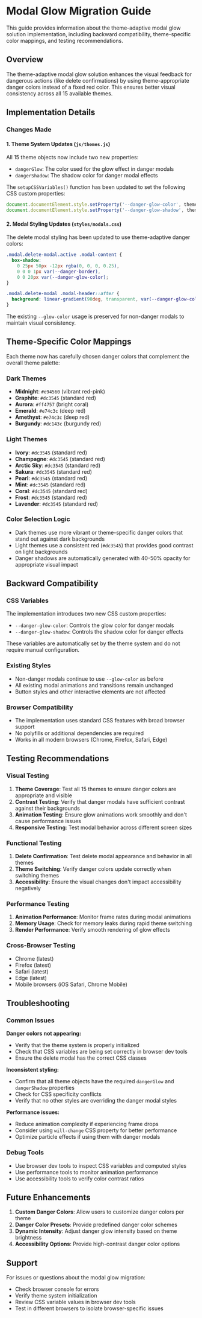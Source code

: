 # Modal Glow Migration Guide

This guide provides information about the theme-adaptive modal glow solution implementation, including backward compatibility, theme-specific color mappings, and testing recommendations.

## Overview

The theme-adaptive modal glow solution enhances the visual feedback for dangerous actions (like delete confirmations) by using theme-appropriate danger colors instead of a fixed red color. This ensures better visual consistency across all 15 available themes.

## Implementation Details

### Changes Made

#### 1. Theme System Updates (`js/themes.js`)

All 15 theme objects now include two new properties:
- `dangerGlow`: The color used for the glow effect in danger modals
- `dangerShadow`: The shadow color for danger modal effects

The `setupCSSVariables()` function has been updated to set the following CSS custom properties:
```javascript
document.documentElement.style.setProperty('--danger-glow-color', theme.dangerGlow);
document.documentElement.style.setProperty('--danger-glow-shadow', theme.dangerShadow);
```

#### 2. Modal Styling Updates (`styles/modals.css`)

The delete modal styling has been updated to use theme-adaptive danger colors:

```css
.modal.delete-modal.active .modal-content {
  box-shadow: 
    0 25px 50px -12px rgba(0, 0, 0, 0.25),
    0 0 0 1px var(--danger-border),
    0 0 20px var(--danger-glow-color);
}

.modal.delete-modal .modal-header::after {
  background: linear-gradient(90deg, transparent, var(--danger-glow-color), transparent);
}
```

The existing `--glow-color` usage is preserved for non-danger modals to maintain visual consistency.

## Theme-Specific Color Mappings

Each theme now has carefully chosen danger colors that complement the overall theme palette:

### Dark Themes
- **Midnight**: `#e94560` (vibrant red-pink)
- **Graphite**: `#dc3545` (standard red)
- **Aurora**: `#ff4757` (bright coral)
- **Emerald**: `#e74c3c` (deep red)
- **Amethyst**: `#e74c3c` (deep red)
- **Burgundy**: `#dc143c` (burgundy red)

### Light Themes
- **Ivory**: `#dc3545` (standard red)
- **Champagne**: `#dc3545` (standard red)
- **Arctic Sky**: `#dc3545` (standard red)
- **Sakura**: `#dc3545` (standard red)
- **Pearl**: `#dc3545` (standard red)
- **Mint**: `#dc3545` (standard red)
- **Coral**: `#dc3545` (standard red)
- **Frost**: `#dc3545` (standard red)
- **Lavender**: `#dc3545` (standard red)

### Color Selection Logic
- Dark themes use more vibrant or theme-specific danger colors that stand out against dark backgrounds
- Light themes use a consistent red (`#dc3545`) that provides good contrast on light backgrounds
- Danger shadows are automatically generated with 40-50% opacity for appropriate visual impact

## Backward Compatibility

### CSS Variables
The implementation introduces two new CSS custom properties:
- `--danger-glow-color`: Controls the glow color for danger modals
- `--danger-glow-shadow`: Controls the shadow color for danger effects

These variables are automatically set by the theme system and do not require manual configuration.

### Existing Styles
- Non-danger modals continue to use `--glow-color` as before
- All existing modal animations and transitions remain unchanged
- Button styles and other interactive elements are not affected

### Browser Compatibility
- The implementation uses standard CSS features with broad browser support
- No polyfills or additional dependencies are required
- Works in all modern browsers (Chrome, Firefox, Safari, Edge)

## Testing Recommendations

### Visual Testing
1. **Theme Coverage**: Test all 15 themes to ensure danger colors are appropriate and visible
2. **Contrast Testing**: Verify that danger modals have sufficient contrast against their backgrounds
3. **Animation Testing**: Ensure glow animations work smoothly and don't cause performance issues
4. **Responsive Testing**: Test modal behavior across different screen sizes

### Functional Testing
1. **Delete Confirmation**: Test delete modal appearance and behavior in all themes
2. **Theme Switching**: Verify danger colors update correctly when switching themes
3. **Accessibility**: Ensure the visual changes don't impact accessibility negatively

### Performance Testing
1. **Animation Performance**: Monitor frame rates during modal animations
2. **Memory Usage**: Check for memory leaks during rapid theme switching
3. **Render Performance**: Verify smooth rendering of glow effects

### Cross-Browser Testing
- Chrome (latest)
- Firefox (latest)
- Safari (latest)
- Edge (latest)
- Mobile browsers (iOS Safari, Chrome Mobile)

## Troubleshooting

### Common Issues

**Danger colors not appearing:**
- Verify that the theme system is properly initialized
- Check that CSS variables are being set correctly in browser dev tools
- Ensure the delete modal has the correct CSS classes

**Inconsistent styling:**
- Confirm that all theme objects have the required `dangerGlow` and `dangerShadow` properties
- Check for CSS specificity conflicts
- Verify that no other styles are overriding the danger modal styles

**Performance issues:**
- Reduce animation complexity if experiencing frame drops
- Consider using `will-change` CSS property for better performance
- Optimize particle effects if using them with danger modals

### Debug Tools
- Use browser dev tools to inspect CSS variables and computed styles
- Use performance tools to monitor animation performance
- Use accessibility tools to verify color contrast ratios

## Future Enhancements

1. **Custom Danger Colors**: Allow users to customize danger colors per theme
2. **Danger Color Presets**: Provide predefined danger color schemes
3. **Dynamic Intensity**: Adjust danger glow intensity based on theme brightness
4. **Accessibility Options**: Provide high-contrast danger color options

## Support

For issues or questions about the modal glow migration:
- Check browser console for errors
- Verify theme system initialization
- Review CSS variable values in browser dev tools
- Test in different browsers to isolate browser-specific issues